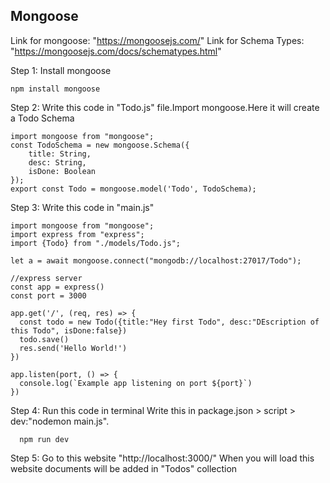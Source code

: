 ## Mongoose 

Link for mongoose: "https://mongoosejs.com/"
Link for Schema Types: "https://mongoosejs.com/docs/schematypes.html"

Step 1: Install mongoose

```
npm install mongoose
```

Step 2: Write this code in "Todo.js" file.Import mongoose.Here it will create a Todo Schema
       
```
import mongoose from "mongoose";
const TodoSchema = new mongoose.Schema({
    title: String,
    desc: String,
    isDone: Boolean
});
export const Todo = mongoose.model('Todo', TodoSchema);
```

Step 3: Write this code in "main.js"

```
import mongoose from "mongoose";
import express from "express";
import {Todo} from "./models/Todo.js";

let a = await mongoose.connect("mongodb://localhost:27017/Todo");

//express server
const app = express()
const port = 3000

app.get('/', (req, res) => {
  const todo = new Todo({title:"Hey first Todo", desc:"DEscription of this Todo", isDone:false}) 
  todo.save() 
  res.send('Hello World!')
})

app.listen(port, () => {
  console.log(`Example app listening on port ${port}`)
})
```

Step 4: Run this code in terminal
        Write this in package.json > script > dev:"nodemon main.js".

```
  npm run dev
```

Step 5: Go to this website "http://localhost:3000/"
        When you will load this website documents will be added in "Todos" collection


